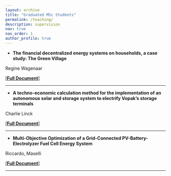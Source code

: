 ```yaml
---
layout: archive
title: "Graduated MSc Students"
permalink: /teaching/
description: supervision
nav: true
nav_order: 1
author_profile: true
---
```




- **The financial decentralized energy systems on households, a case study: The Green Village**

Regine Wagenaar

[[**Full Document**]](https://repository.tudelft.nl/islandora/object/uuid:40dde860-b595-4ed2-9c97-33a88d4df769) 

---



- **A techno-economic calculation method for the implementation of an autonomous solar and storage system to electrify Vopak’s storage terminals**

Charlie Linck

[[**Full Document**]](https://repository.tudelft.nl/islandora/object/uuid%3Ab2705bba-68e4-4007-9bd2-c49f04214f1f) 

---


- **Multi-Objective Optimization of a Grid-Connected PV-Battery-Electrolyzer Fuel Cell Energy System**

Riccardo, Maselli

[[**Full Document**]](https://repository.tudelft.nl/islandora/object/uuid%3Aeeb957a4-a37c-4bff-9210-7a5907191cad?collection=education)

---
